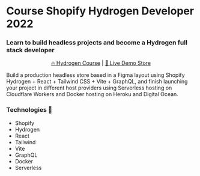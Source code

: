 # Course Shopify Hydrogen Developer 2022
### Learn to build headless projects and become a Hydrogen full stack developer

<div align="center">
  <p align="center">
    <a href="https://rafaelcg.com/course-shopify-hydrogen-developer-2022" rel="external" target="_blank">🔥 Hydrogen Course</a> | <a href="https://course-shopify-hydrogen.rafaelcg.com" rel="external" target="_blank">🔎 Live Demo Store</a>
  </p>
</div>

Build a production headless store based in a Figma layout using Shopify Hydrogen + React + Tailwind CSS + Vite + GraphQL, and finish launching your project in different host providers using Serverless hosting on Cloudflare Workers and Docker hosting on Heroku and Digital Ocean.

### Technologies 🔧

- Shopify
- Hydrogen
- React
- Tailwind
- Vite
- GraphQL
- Docker
- Serverless
